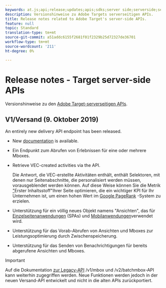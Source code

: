```yaml
---
keywords: at.js;api;release;updates;apis;sdks;server side;serverside;server-side;api;delivery api
description: Versionshinweise zu Adobe Targets serverseitigen APIs.
title: Release notes related to Adobe Target's server-side APIs.
feature: null
topic: Standard
translation-type: tm+mt
source-git-commit: a51addc6155f2681f01f2329b25d72327de36701
workflow-type: tm+mt
source-wordcount: '211'
ht-degree: 0%

---
```



# Release notes - Target server-side APIs

Versionshinweise zu den [Adobe Target-serverseitigen APIs](https://developers.adobetarget.com/api/delivery-api/).

## V1/Versand (9. Oktober 2019)

An entirely new delivery API endpoint has been released.

* New [documentation](https://developers.adobetarget.com/api/delivery-api/) is available.
* Ein Endpunkt zum Abrufen von Erlebnissen für eine oder mehrere Mboxes.
* Retrieve VEC-created activities via the API.

   Die Antwort, die VEC-erstellte Aktivitäten enthält, enthält Selektoren, mit denen nur Seitenabschnitte, die personalisiert werden müssen, vorausgeblendet werden können. Auf diese Weise können Sie die Metrik [&quot;](https://developers.google.com/web/fundamentals/performance/user-centric-performance-metrics.html)Erster Inhaltsstoff&quot;Ihrer Seite optimieren, die ein wichtiger KPI für Ihr Unternehmen ist, um einen hohen Wert im [Google PageRank](https://en.wikipedia.org/wiki/PageRank) -System zu erzielen.

* Unterstützung für ein völlig neues Objekt namens &quot;Ansichten&quot;, das für [Einzelseitenanwendungen](/help/c-implementing-target/c-implementing-target-for-client-side-web/how-to-deployatjs/target-atjs-single-page-application.md) (SPAs) und [Mobilanwendungen](/help/c-target-mobile-app/target-mobile-app.md)verwendet wird.
* Unterstützung für das Vorab-Abrufen von Ansichten und Mboxes zur Leistungsoptimierung durch Zwischenspeicherung.
* Unterstützung für das Senden von Benachrichtigungen für bereits abgerufene Ansichten und Mboxes.

>[!IMPORTANT]
>
>Auf die Dokumentation [zur Legacy-API](https://developers.adobetarget.com/api/legacy-api/index.html) /v1/mbox und /v2/batchmbox-API kann weiterhin zugegriffen werden. Neue Funktionen werden jedoch in der neuen Versand-API entwickelt und nicht in die alten APIs zurückportiert.
